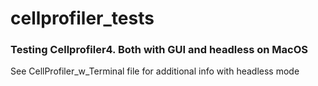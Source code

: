 # cellprofiler_tests

### Testing Cellprofiler4. Both with GUI and headless on MacOS

See CellProfiler_w_Terminal file for additional info with headless mode
